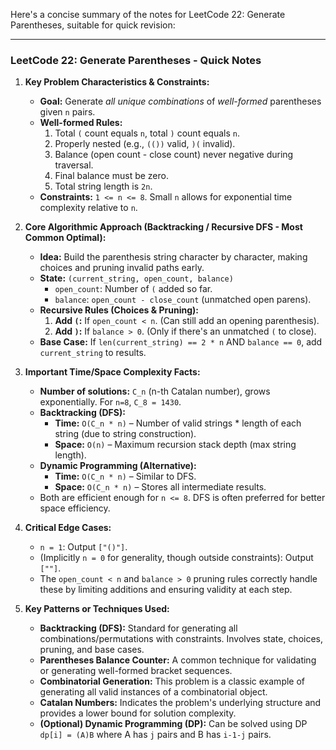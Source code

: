 Here's a concise summary of the notes for LeetCode 22: Generate Parentheses, suitable for quick revision:

---

### LeetCode 22: Generate Parentheses - Quick Notes

1.  **Key Problem Characteristics & Constraints:**
    *   **Goal:** Generate *all unique combinations* of *well-formed* parentheses given `n` pairs.
    *   **Well-formed Rules:**
        1.  Total `(` count equals `n`, total `)` count equals `n`.
        2.  Properly nested (e.g., `(())` valid, `)(` invalid).
        3.  Balance (open count - close count) never negative during traversal.
        4.  Final balance must be zero.
        5.  Total string length is `2n`.
    *   **Constraints:** `1 <= n <= 8`. Small `n` allows for exponential time complexity relative to `n`.

2.  **Core Algorithmic Approach (Backtracking / Recursive DFS - Most Common Optimal):**
    *   **Idea:** Build the parenthesis string character by character, making choices and pruning invalid paths early.
    *   **State:** `(current_string, open_count, balance)`
        *   `open_count`: Number of `(` added so far.
        *   `balance`: `open_count - close_count` (unmatched open parens).
    *   **Recursive Rules (Choices & Pruning):**
        1.  **Add `(`:** If `open_count < n`. (Can still add an opening parenthesis).
        2.  **Add `)`:** If `balance > 0`. (Only if there's an unmatched `(` to close).
    *   **Base Case:** If `len(current_string) == 2 * n` AND `balance == 0`, add `current_string` to results.

3.  **Important Time/Space Complexity Facts:**
    *   **Number of solutions:** `C_n` (n-th Catalan number), grows exponentially. For `n=8`, `C_8 = 1430`.
    *   **Backtracking (DFS):**
        *   **Time:** `O(C_n * n)` – Number of valid strings * length of each string (due to string construction).
        *   **Space:** `O(n)` – Maximum recursion stack depth (max string length).
    *   **Dynamic Programming (Alternative):**
        *   **Time:** `O(C_n * n)` – Similar to DFS.
        *   **Space:** `O(C_n * n)` – Stores all intermediate results.
    *   Both are efficient enough for `n <= 8`. DFS is often preferred for better space efficiency.

4.  **Critical Edge Cases:**
    *   `n = 1`: Output `["()"]`.
    *   (Implicitly `n = 0` for generality, though outside constraints): Output `[""]`.
    *   The `open_count < n` and `balance > 0` pruning rules correctly handle these by limiting additions and ensuring validity at each step.

5.  **Key Patterns or Techniques Used:**
    *   **Backtracking (DFS):** Standard for generating all combinations/permutations with constraints. Involves state, choices, pruning, and base cases.
    *   **Parentheses Balance Counter:** A common technique for validating or generating well-formed bracket sequences.
    *   **Combinatorial Generation:** This problem is a classic example of generating all valid instances of a combinatorial object.
    *   **Catalan Numbers:** Indicates the problem's underlying structure and provides a lower bound for solution complexity.
    *   **(Optional) Dynamic Programming (DP):** Can be solved using DP `dp[i] = (A)B` where A has `j` pairs and B has `i-1-j` pairs.